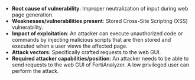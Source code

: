 - **Root cause of vulnerability**: Improper neutralization of input during web page generation.
- **Weaknesses/vulnerabilities present**: Stored Cross-Site Scripting (XSS) vulnerability.
- **Impact of exploitation**: An attacker can execute unauthorized code or commands by injecting malicious scripts that are then stored and executed when a user views the affected page.
- **Attack vectors**: Specifically crafted requests to the web GUI.
- **Required attacker capabilities/position**: An attacker needs to be able to send requests to the web GUI of FortiAnalyzer. A low privileged user can perform the attack.